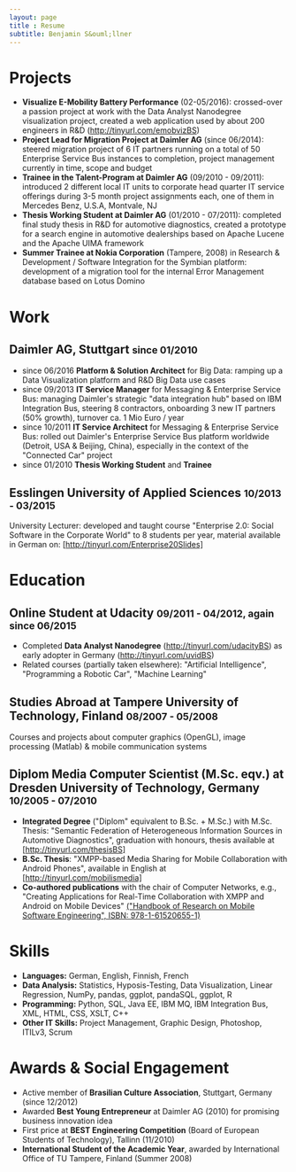 ```yaml
---
layout: page
title : Resume
subtitle: Benjamin S&ouml;llner
---
```


# Projects

*	**Visualize E-Mobility Battery Performance** (02-05/2016): crossed-over a passion project at work with the Data Analyst Nanodegree visualization project, created a web application used by about 200 engineers in R&D (http://tinyurl.com/emobvizBS)
* **Project Lead for Migration Project at Daimler AG** (since 06/2014): steered migration project of 6 IT partners running on a total of 50 Enterprise Service Bus instances to completion, project management currently in time, scope and budget
* **Trainee in the Talent-Program at Daimler AG** (09/2010 - 09/2011): introduced 2 different local IT units to corporate head quarter IT service offerings during 3-5 month project assignments each, one of them in Mercedes Benz, U.S.A, Montvale, NJ
* **Thesis Working Student at Daimler AG** (01/2010 - 07/2011): completed final study thesis in R&D for automotive diagnostics, created a prototype for a search engine in automotive dealerships based on Apache Lucene and the Apache UIMA framework
* **Summer Trainee at Nokia Corporation** (Tampere, 2008) in Research & Development / Software Integration for the Symbian platform: development of a migration tool for the internal Error Management database based on Lotus Domino

# Work

## **Daimler AG**, Stuttgart <small>since 01/2010</small>

* since 06/2016 **Platform & Solution Architect** for Big Data: ramping up a Data Visualization platform and R&D Big Data use cases
* since 09/2013 **IT Service Manager** for Messaging & Enterprise Service Bus: managing Daimler's strategic "data integration hub" based on IBM Integration Bus, steering 8 contractors, onboarding 3 new IT partners (50% growth), turnover ca. 1 Mio Euro / year
* since 10/2011 **IT Service Architect** for Messaging & Enterprise Service Bus: rolled out Daimler's Enterprise Service Bus platform worldwide (Detroit, USA & Beijing, China), especially in the context of the "Connected Car" project
* since 01/2010 **Thesis Working Student** and **Trainee**

## **Esslingen University of Applied Sciences** <small>10/2013 - 03/2015</small>

University Lecturer: developed and taught course "Enterprise 2.0: Social Software in the Corporate World" to 8 students per year, material available in German on: [http://tinyurl.com/Enterprise20Slides]

# Education

## **Online Student** at Udacity <small>09/2011 - 04/2012, again since 06/2015</small>

*	Completed **Data Analyst Nanodegree** (http://tinyurl.com/udacityBS) as early adopter in Germany (http://tinyurl.com/uvidBS)
* Related courses (partially taken elsewhere): "Artificial Intelligence", "Programming a Robotic Car", "Machine Learning"

## **Studies Abroad** at Tampere University of Technology, Finland <small>08/2007 - 05/2008</small>

Courses and projects about computer graphics (OpenGL), image processing (Matlab) & mobile communication systems

## **Diplom Media Computer Scientist (M.Sc. eqv.)** at Dresden University of Technology, Germany <small>10/2005 - 07/2010</small>

* **Integrated Degree** ("Diplom" equivalent to B.Sc. + M.Sc.) with M.Sc. Thesis: "Semantic Federation of Heterogeneous Information Sources in Automotive Diagnostics", graduation with honours, thesis available at [http://tinyurl.com/thesisBS]
* **B.Sc. Thesis**: "XMPP-based Media Sharing for Mobile Collaboration with Android Phones", available in English at [http://tinyurl.com/mobilismedia]
* **Co-authored publications** with the chair of Computer Networks, e.g., "Creating Applications for Real-Time Collaboration with XMPP and Android on Mobile Devices" [("Handbook of Research on Mobile Software Engineering", ISBN: 978-1-61520655-1)](http://www.amazon.com/Handbook-Research-Mobile-Software-Engineering/dp/1615206558/ref=sr_1_1?s=books-intl-de&ie=UTF8&qid=http://www.amazon.com/Handbook-Research-Mobile-Software-Engineering/dp/1615206558/ref=sr_1_1?s=books-intl-de&ie=UTF8&qid=1442871557&sr=8-1&keywords=97816152065511442871557&sr=8-1&keywords=9781615206551)

# Skills

* **Languages:** German, English, Finnish, French
* **Data Analysis:** Statistics, Hyposis-Testing, Data Visualization, Linear Regression, NumPy, pandas, ggplot, pandaSQL, ggplot, R
* **Programming:** Python, SQL, Java EE, IBM MQ, IBM Integration Bus, XML, HTML, CSS, XSLT, C++
* **Other IT Skills:** Project Management, Graphic Design, Photoshop, ITILv3, Scrum

# Awards & Social Engagement

* Active member of **Brasilian Culture Association**, Stuttgart, Germany (since 12/2012)
* Awarded **Best Young Entrepreneur** at Daimler AG (2010) for promising business innovation idea
* First price at **BEST Engineering Competition** (Board of European Students of Technology), Tallinn (11/2010)
* **International Student of the Academic Year**, awarded by International Office of TU Tampere, Finland (Summer 2008)
